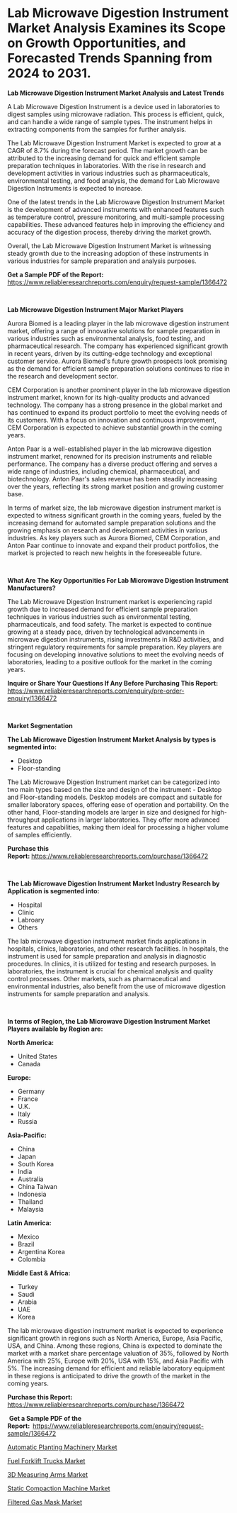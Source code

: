 <p><h1>Lab Microwave Digestion Instrument Market Analysis Examines its Scope on Growth Opportunities, and Forecasted Trends Spanning from 2024 to 2031.</h1></p><p><strong>Lab Microwave Digestion Instrument Market Analysis and Latest Trends</strong></p>
<p><p>A Lab Microwave Digestion Instrument is a device used in laboratories to digest samples using microwave radiation. This process is efficient, quick, and can handle a wide range of sample types. The instrument helps in extracting components from the samples for further analysis.</p><p>The Lab Microwave Digestion Instrument Market is expected to grow at a CAGR of 8.7% during the forecast period. The market growth can be attributed to the increasing demand for quick and efficient sample preparation techniques in laboratories. With the rise in research and development activities in various industries such as pharmaceuticals, environmental testing, and food analysis, the demand for Lab Microwave Digestion Instruments is expected to increase.</p><p>One of the latest trends in the Lab Microwave Digestion Instrument Market is the development of advanced instruments with enhanced features such as temperature control, pressure monitoring, and multi-sample processing capabilities. These advanced features help in improving the efficiency and accuracy of the digestion process, thereby driving the market growth.</p><p>Overall, the Lab Microwave Digestion Instrument Market is witnessing steady growth due to the increasing adoption of these instruments in various industries for sample preparation and analysis purposes.</p></p>
<p><strong>Get a Sample PDF of the Report:&nbsp;</strong> <a href="https://www.reliableresearchreports.com/enquiry/request-sample/1366472">https://www.reliableresearchreports.com/enquiry/request-sample/1366472</a></p>
<p>&nbsp;</p>
<p><strong>Lab Microwave Digestion Instrument Major Market Players</strong></p>
<p><p>Aurora Biomed is a leading player in the lab microwave digestion instrument market, offering a range of innovative solutions for sample preparation in various industries such as environmental analysis, food testing, and pharmaceutical research. The company has experienced significant growth in recent years, driven by its cutting-edge technology and exceptional customer service. Aurora Biomed's future growth prospects look promising as the demand for efficient sample preparation solutions continues to rise in the research and development sector.</p><p>CEM Corporation is another prominent player in the lab microwave digestion instrument market, known for its high-quality products and advanced technology. The company has a strong presence in the global market and has continued to expand its product portfolio to meet the evolving needs of its customers. With a focus on innovation and continuous improvement, CEM Corporation is expected to achieve substantial growth in the coming years.</p><p>Anton Paar is a well-established player in the lab microwave digestion instrument market, renowned for its precision instruments and reliable performance. The company has a diverse product offering and serves a wide range of industries, including chemical, pharmaceutical, and biotechnology. Anton Paar's sales revenue has been steadily increasing over the years, reflecting its strong market position and growing customer base.</p><p>In terms of market size, the lab microwave digestion instrument market is expected to witness significant growth in the coming years, fueled by the increasing demand for automated sample preparation solutions and the growing emphasis on research and development activities in various industries. As key players such as Aurora Biomed, CEM Corporation, and Anton Paar continue to innovate and expand their product portfolios, the market is projected to reach new heights in the foreseeable future.</p></p>
<p>&nbsp;</p>
<p><strong>What Are The Key Opportunities For Lab Microwave Digestion Instrument Manufacturers?</strong></p>
<p><p>The Lab Microwave Digestion Instrument market is experiencing rapid growth due to increased demand for efficient sample preparation techniques in various industries such as environmental testing, pharmaceuticals, and food safety. The market is expected to continue growing at a steady pace, driven by technological advancements in microwave digestion instruments, rising investments in R&D activities, and stringent regulatory requirements for sample preparation. Key players are focusing on developing innovative solutions to meet the evolving needs of laboratories, leading to a positive outlook for the market in the coming years.</p></p>
<p><strong>Inquire or Share Your Questions If Any Before Purchasing This Report:</strong> <a href="https://www.reliableresearchreports.com/enquiry/pre-order-enquiry/1366472">https://www.reliableresearchreports.com/enquiry/pre-order-enquiry/1366472</a></p>
<p>&nbsp;</p>
<p><strong>Market Segmentation</strong></p>
<p><strong>The Lab Microwave Digestion Instrument Market Analysis by types is segmented into:</strong></p>
<p><ul><li>Desktop</li><li>Floor-standing</li></ul></p>
<p><p>The Lab Microwave Digestion Instrument market can be categorized into two main types based on the size and design of the instrument - Desktop and Floor-standing models. Desktop models are compact and suitable for smaller laboratory spaces, offering ease of operation and portability. On the other hand, Floor-standing models are larger in size and designed for high-throughput applications in larger laboratories. They offer more advanced features and capabilities, making them ideal for processing a higher volume of samples efficiently.</p></p>
<p><strong>Purchase this Report:&nbsp;</strong><a href="https://www.reliableresearchreports.com/purchase/1366472">https://www.reliableresearchreports.com/purchase/1366472</a></p>
<p>&nbsp;</p>
<p><strong>The Lab Microwave Digestion Instrument Market Industry Research by Application is segmented into:</strong></p>
<p><ul><li>Hospital</li><li>Clinic</li><li>Labroary</li><li>Others</li></ul></p>
<p><p>The lab microwave digestion instrument market finds applications in hospitals, clinics, laboratories, and other research facilities. In hospitals, the instrument is used for sample preparation and analysis in diagnostic procedures. In clinics, it is utilized for testing and research purposes. In laboratories, the instrument is crucial for chemical analysis and quality control processes. Other markets, such as pharmaceutical and environmental industries, also benefit from the use of microwave digestion instruments for sample preparation and analysis.</p></p>
<p>&nbsp;</p>
<p><strong>In terms of Region, the Lab Microwave Digestion Instrument Market Players available by Region are:</strong></p>
<p>
    <p> <strong> North America: </strong>
        <ul>
            <li>United States</li>
            <li>Canada</li>
        </ul>
        </p> 
    <p> <strong> Europe: </strong>
        <ul>
            <li>Germany</li>
            <li>France</li>
            <li>U.K.</li>
            <li>Italy</li>
            <li>Russia</li>
        </ul>
        </p> 
    <p> <strong> Asia-Pacific: </strong>
        <ul>
            <li>China</li>
            <li>Japan</li>
            <li>South Korea</li>
            <li>India</li>
            <li>Australia</li>
            <li>China Taiwan</li>
            <li>Indonesia</li>
            <li>Thailand</li>
            <li>Malaysia</li>
        </ul>
        </p> 
    <p> <strong> Latin America: </strong>
        <ul>
            <li>Mexico</li>
            <li>Brazil</li>
            <li>Argentina Korea</li>
            <li>Colombia</li>
        </ul>
        </p> 
    <p> <strong> Middle East & Africa: </strong>
        <ul>
            <li>Turkey</li>
            <li>Saudi</li>
            <li>Arabia</li>
            <li>UAE</li>
            <li>Korea</li>
        </ul>
    </p>
    </p>
<p><p>The lab microwave digestion instrument market is expected to experience significant growth in regions such as North America, Europe, Asia Pacific, USA, and China. Among these regions, China is expected to dominate the market with a market share percentage valuation of 35%, followed by North America with 25%, Europe with 20%, USA with 15%, and Asia Pacific with 5%. The increasing demand for efficient and reliable laboratory equipment in these regions is anticipated to drive the growth of the market in the coming years.</p></p>
<p><strong>Purchase this Report: </strong><a href="https://www.reliableresearchreports.com/purchase/1366472">https://www.reliableresearchreports.com/purchase/1366472</a></p>
<p>&nbsp;<strong>Get a Sample PDF of the Report:&nbsp;&nbsp;</strong><a href="https://www.reliableresearchreports.com/enquiry/request-sample/1366472">https://www.reliableresearchreports.com/enquiry/request-sample/1366472</a></p>
<p><strong></strong></p>
<p><p><a href="https://medium.com/@juleshahn3456/automatic-planting-machinery-market-competitive-analysis-market-trends-and-forecast-to-2031-00e8ddeec1b2">Automatic Planting Machinery Market</a></p><p><a href="https://medium.com/@juleshahn3456/fuel-forklift-trucks-market-report-reveals-the-latest-trends-and-growth-opportunities-of-this-232dd203fec3">Fuel Forklift Trucks Market</a></p><p><a href="https://medium.com/@juleshahn3456/3d-measuring-arms-market-insight-market-trends-growth-forecasted-from-2024-to-2031-fbfe7e11a5b5">3D Measuring Arms Market</a></p><p><a href="https://medium.com/@juleshahn3456/static-compaction-machine-market-comprehensive-assessment-by-type-application-and-geography-5ad8d4f37e2e">Static Compaction Machine Market</a></p><p><a href="https://medium.com/@juleshahn3456/filtered-gas-mask-market-analysis-and-sze-forecasted-for-period-from-2024-to-2031-51f97b658ff8">Filtered Gas Mask Market</a></p></p>